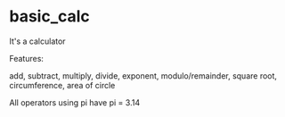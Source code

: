 # basic_calc

It's a calculator

Features:

add, subtract, multiply, divide, exponent, modulo/remainder, square root, circumference, area of circle

All operators using pi have pi = 3.14
